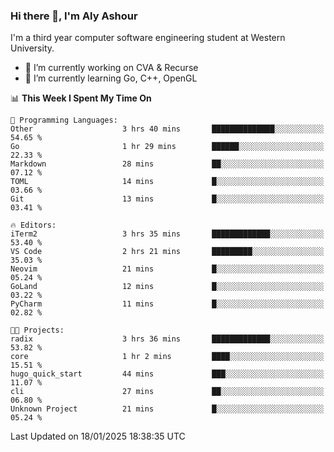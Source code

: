 ### Hi there 👋, I'm Aly Ashour
I'm a third year computer software engineering student at Western University.

- 🔭 I’m currently working on CVA & Recurse
- 🌱 I’m currently learning Go, C++, OpenGL

<!--START_SECTION:waka-->
📊 **This Week I Spent My Time On** 

```text
💬 Programming Languages: 
Other                    3 hrs 40 mins       ██████████████░░░░░░░░░░░   54.65 % 
Go                       1 hr 29 mins        ██████░░░░░░░░░░░░░░░░░░░   22.33 % 
Markdown                 28 mins             ██░░░░░░░░░░░░░░░░░░░░░░░   07.12 % 
TOML                     14 mins             █░░░░░░░░░░░░░░░░░░░░░░░░   03.66 % 
Git                      13 mins             █░░░░░░░░░░░░░░░░░░░░░░░░   03.41 % 

🔥 Editors: 
iTerm2                   3 hrs 35 mins       █████████████░░░░░░░░░░░░   53.40 % 
VS Code                  2 hrs 21 mins       █████████░░░░░░░░░░░░░░░░   35.03 % 
Neovim                   21 mins             █░░░░░░░░░░░░░░░░░░░░░░░░   05.24 % 
GoLand                   12 mins             █░░░░░░░░░░░░░░░░░░░░░░░░   03.22 % 
PyCharm                  11 mins             █░░░░░░░░░░░░░░░░░░░░░░░░   02.82 % 

🐱‍💻 Projects: 
radix                    3 hrs 36 mins       █████████████░░░░░░░░░░░░   53.82 % 
core                     1 hr 2 mins         ████░░░░░░░░░░░░░░░░░░░░░   15.51 % 
hugo_quick_start         44 mins             ███░░░░░░░░░░░░░░░░░░░░░░   11.07 % 
cli                      27 mins             ██░░░░░░░░░░░░░░░░░░░░░░░   06.80 % 
Unknown Project          21 mins             █░░░░░░░░░░░░░░░░░░░░░░░░   05.24 % 
```


 Last Updated on 18/01/2025 18:38:35 UTC
<!--END_SECTION:waka-->
